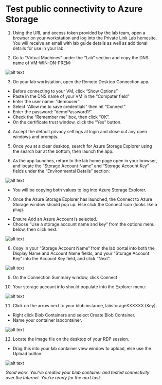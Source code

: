 # Test public connectivity to Azure Storage 

1.	Using the URL and access token provided by the lab team, open a browser on your workstation and log into the Private Link Lab homesite. You will receive an email with lab guide details as well as additional details for use in your lab.  

2.	Go to “Virtual Machines” under the “Lab” section and copy the DNS name of VM-WIN-ON-PREM:
 
![alt text](https://github.com/microsoft/Ignite2019-PrivateLinkHOL/blob/master/images/1.1_2.png)

3.	On your lab workstation, open the Remote Desktop Connection app. 
- Before connecting to your VM, click “Show Options”
- Paste in the DNS name of your VM in the “Computer field”
- Enter the user name: “demouser” 
- Select “Allow me to save credentials” then hit “Connect”
- Enter the password: “demoPassword1!”
- Check the “Remember me” box, then click “OK”.
- On the certificate trust window, click the “Yes” button. 

4.	Accept the default privacy settings at login and close out any open windows and prompts.

5.	Once you at a clear desktop, search for Azure Storage Explorer using the search bar at the bottom, then launch the app.

6.	As the app launches, return to the lab home page open in your browser, and locate the “Storage Account Name” and “Storage Account Key” fields under the “Environmental Details” section: 

![alt text](https://github.com/microsoft/Ignite2019-PrivateLinkHOL/blob/master/images/1.1_6.png) 

- You will be copying both values to log into Azure Storage Explorer. 

7.	Once the Azure Storage Explorer has launched, the Connect to Azure Storage window should pop up. Else click the Connect icon (looks like a plug). 
- Ensure Add an Azure Account is selected.
- Choose “Use a storage account name and key” from the options menu below, then click next. 

 ![alt text](https://github.com/microsoft/Ignite2019-PrivateLinkHOL/blob/master/images/1.1_7.png)

8.	Copy in your “Storage Account Name” from the lab portal into both the Display Name and Account Name fields, and your “Storage Account Key” into the Account Key field, and click “Next”.

![alt text](https://github.com/microsoft/Ignite2019-PrivateLinkHOL/blob/master/images/1.1_8.png)

9.    On the Connection Summary window, click Connect

10.   Your storage account info should populate into the Explorer menu: 

![alt text](https://github.com/microsoft/Ignite2019-PrivateLinkHOL/blob/master/images/1.1_10.png)

11.   Click on the arrow next to your blob instance, labstorageXXXXXX (Key). 
- Right click Blob Containers and select Create Blob Container.  
- Name your container labcontainer. 
 
![alt text](https://github.com/microsoft/Ignite2019-PrivateLinkHOL/blob/master/images/1.1_11.png)

12. Locate the Image file on the desktop of your RDP session.
- Drag this into your lab container view window to upload, else use the Upload button. 

![alt text](https://github.com/microsoft/Ignite2019-PrivateLinkHOL/blob/master/images/1.1_12.png)

_Good work. You’ve created your blob container and tested connectivity over the Internet. You’re ready for the next task._ 
